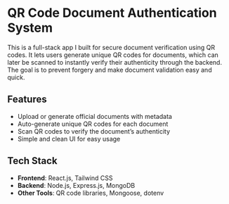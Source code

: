 # QR Code Document Authentication System

This is a full-stack app I built for secure document verification using QR codes. It lets users generate unique QR codes for documents, which can later be scanned to instantly verify their authenticity through the backend. The goal is to prevent forgery and make document validation easy and quick.

## Features

- Upload or generate official documents with metadata
- Auto-generate unique QR codes for each document
- Scan QR codes to verify the document’s authenticity
- Simple and clean UI for easy usage

## Tech Stack

- **Frontend**: React.js, Tailwind CSS
- **Backend**: Node.js, Express.js, MongoDB
- **Other Tools**: QR code libraries, Mongoose, dotenv
